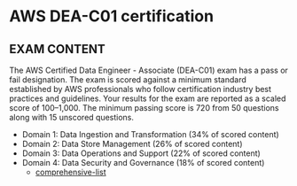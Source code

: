 # AWS DEA-C01 certification
## EXAM CONTENT
The AWS Certified Data Engineer - Associate (DEA-C01) exam has a pass or fail
designation. The exam is scored against a minimum standard established by AWS
professionals who follow certification industry best practices and guidelines.
Your results for the exam are reported as a scaled score of 100–1,000. The minimum
passing score is 720 from 50 questions along with 15 unscored questions. 

- Domain 1: Data Ingestion and Transformation (34% of scored content)
- Domain 2: Data Store Management (26% of scored content)
- Domain 3: Data Operations and Support (22% of scored content)
- Domain 4: Data Security and Governance (18% of scored content)
    - [comprehensive-list](https://d1.awsstatic.com/training-and-certification/docs-data-engineer-associate/AWS-Certified-Data-Engineer-Associate_Exam-Guide.pdf)